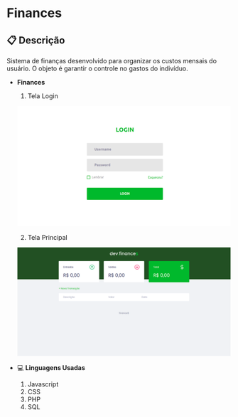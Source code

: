 # Finances
## :clipboard: **Descrição**
  
  Sistema de finanças desenvolvido para organizar os custos mensais do usuário. O objeto é garantir o controle no gastos do indivíduo.

- **Finances**
  1. Tela Login
    <p>
        <img src="images/login.png" title="Tela Login"/>
      </p>  
  
    2. Tela Principal
    <p>
        <img src="images/index.png" title="Tela Home"/>
      </p>

- :computer: **Linguagens Usadas**
  
  1. Javascript
  2. CSS
  3. PHP
  4. SQL